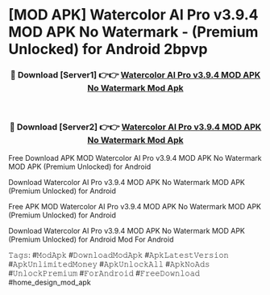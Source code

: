 # [MOD APK] Watercolor AI Pro v3.9.4 MOD APK No Watermark - (Premium Unlocked) for Android 2bpvp



<div align="center">
<h3>🔴 Download [Server1] 👉👉 <a href="https://momento.my/?title=Watercolor_AI_Pro_v3.9.4_MOD_APK_No_Watermark">Watercolor AI Pro v3.9.4 MOD APK No Watermark Mod Apk</a></h3><br>

<h3>🔴 Download [Server2] 👉👉 <a href="https://momento.my/?title=Watercolor_AI_Pro_v3.9.4_MOD_APK_No_Watermark">Watercolor AI Pro v3.9.4 MOD APK No Watermark Mod Apk</a></h3>
</div>



Free Download APK MOD Watercolor AI Pro v3.9.4 MOD APK No Watermark MOD APK (Premium Unlocked) for Android

Download Watercolor AI Pro v3.9.4 MOD APK No Watermark MOD APK (Premium Unlocked) for Android

Free APK MOD Watercolor AI Pro v3.9.4 MOD APK No Watermark MOD APK (Premium Unlocked) for Android

Download Watercolor AI Pro v3.9.4 MOD APK No Watermark MOD APK (Premium Unlocked) for Android Mod For Android

𝚃𝚊𝚐𝚜: #𝙼𝚘𝚍𝙰𝚙𝚔 #𝙳𝚘𝚠𝚗𝚕𝚘𝚊𝚍𝙼𝚘𝚍𝙰𝚙𝚔 #𝙰𝚙𝚔𝙻𝚊𝚝𝚎𝚜𝚝𝚅𝚎𝚛𝚜𝚒𝚘𝚗 #𝙰𝚙𝚔𝚄𝚗𝚕𝚒𝚖𝚒𝚝𝚎𝚍𝙼𝚘𝚗𝚎𝚢 #𝙰𝚙𝚔𝚄𝚗𝚕𝚘𝚌𝚔𝙰𝚕𝚕 #𝙰𝚙𝚔𝙽𝚘𝙰𝚍𝚜 #𝚄𝚗𝚕𝚘𝚌𝚔𝙿𝚛𝚎𝚖𝚒𝚞𝚖 #𝙵𝚘𝚛𝙰𝚗𝚍𝚛𝚘𝚒𝚍 #𝙵𝚛𝚎𝚎𝙳𝚘𝚠𝚗𝚕𝚘𝚊𝚍 #home_design_mod_apk
